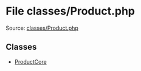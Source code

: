 File classes/Product.php
=========

Source: [classes/Product.php](https://github.com/PrestaShop/PrestaShop/blob/1.5.0.1/classes/Product.php)


Classes
-------

* [ProductCore](class.ProductCore.md)

